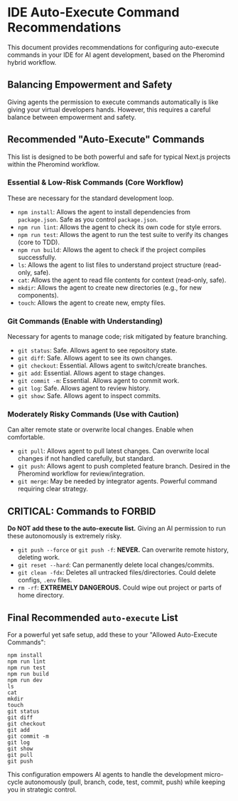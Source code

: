 # IDE Auto-Execute Command Recommendations

This document provides recommendations for configuring auto-execute commands in your IDE for AI agent development, based on the Pheromind hybrid workflow.

## Balancing Empowerment and Safety

Giving agents the permission to execute commands automatically is like giving your virtual developers hands. However, this requires a careful balance between empowerment and safety.

## Recommended "Auto-Execute" Commands

This list is designed to be both powerful and safe for typical Next.js projects within the Pheromind workflow.

### Essential & Low-Risk Commands (Core Workflow)

These are necessary for the standard development loop.

- `npm install`: Allows the agent to install dependencies from `package.json`. Safe as you control `package.json`.
- `npm run lint`: Allows the agent to check its own code for style errors.
- `npm run test`: Allows the agent to run the test suite to verify its changes (core to TDD).
- `npm run build`: Allows the agent to check if the project compiles successfully.
- `ls`: Allows the agent to list files to understand project structure (read-only, safe).
- `cat`: Allows the agent to read file contents for context (read-only, safe).
- `mkdir`: Allows the agent to create new directories (e.g., for new components).
- `touch`: Allows the agent to create new, empty files.

### Git Commands (Enable with Understanding)

Necessary for agents to manage code; risk mitigated by feature branching.

- `git status`: Safe. Allows agent to see repository state.
- `git diff`: Safe. Allows agent to see its own changes.
- `git checkout`: Essential. Allows agent to switch/create branches.
- `git add`: Essential. Allows agent to stage changes.
- `git commit -m`: Essential. Allows agent to commit work.
- `git log`: Safe. Allows agent to review history.
- `git show`: Safe. Allows agent to inspect commits.

### Moderately Risky Commands (Use with Caution)

Can alter remote state or overwrite local changes. Enable when comfortable.

- `git pull`: Allows agent to pull latest changes. Can overwrite local changes if not handled carefully, but standard.
- `git push`: Allows agent to push completed feature branch. Desired in the Pheromind workflow for review/integration.
- `git merge`: May be needed by integrator agents. Powerful command requiring clear strategy.

## CRITICAL: Commands to FORBID

**Do NOT add these to the auto-execute list.** Giving an AI permission to run these autonomously is extremely risky.

- `git push --force` or `git push -f`: **NEVER.** Can overwrite remote history, deleting work.
- `git reset --hard`: Can permanently delete local changes/commits.
- `git clean -fdx`: Deletes all untracked files/directories. Could delete configs, `.env` files.
- `rm -rf`: **EXTREMELY DANGEROUS.** Could wipe out project or parts of home directory.

## Final Recommended `auto-execute` List

For a powerful yet safe setup, add these to your "Allowed Auto-Execute Commands":

```
npm install
npm run lint
npm run test
npm run build
npm run dev
ls
cat
mkdir
touch
git status
git diff
git checkout
git add
git commit -m
git log
git show
git pull
git push
```

This configuration empowers AI agents to handle the development micro-cycle autonomously (pull, branch, code, test, commit, push) while keeping you in strategic control.
